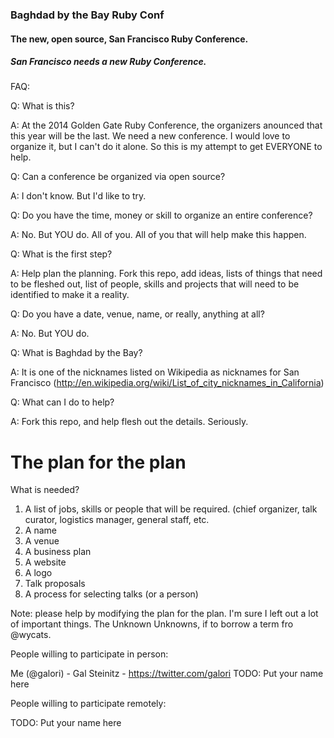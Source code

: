 ### Baghdad by the Bay Ruby Conf


#### The new, open source, San Francisco Ruby Conference.

##### San Francisco needs a new Ruby Conference.  

FAQ:


Q: What is this?

A: At the 2014 Golden Gate Ruby Conference, the organizers anounced that this year will be the last.  We need a new conference. I would love to organize it, but I can't do it alone. So this is my attempt to get EVERYONE to help.


Q: Can a conference be organized via open source?

A: I don't know. But I'd like to try. 


Q: Do you have the time, money or skill to organize an entire conference?

A: No. But YOU do. All of you. All of you that will help make this happen.


Q: What is the first step?

A: Help plan the planning. Fork this repo, add ideas, lists of things that need to be fleshed out, list of people, skills and projects that will need to be identified to make it a reality.

Q: Do you have a date, venue, name, or really, anything at all?

A: No. But YOU do.

Q: What is Baghdad by the Bay?

A: It is one of the nicknames listed on Wikipedia as nicknames for San Francisco (http://en.wikipedia.org/wiki/List_of_city_nicknames_in_California)

Q: What can I do to help?

A: Fork this repo, and help flesh out the details. Seriously.

The plan for the plan
=====================

What is needed?

1. A list of jobs, skills or people that will be required. (chief organizer, talk curator, logistics manager, general staff, etc.
2. A name 
3. A venue
4. A business plan
5. A website
6. A logo
7. Talk proposals 
8. A process for selecting talks (or a person)

Note: please help by modifying the plan for the plan. I'm sure I left out a lot of important things. The Unknown Unknowns, if to borrow a term fro @wycats.


People willing to participate in person:

Me (@galori) - Gal Steinitz - https://twitter.com/galori 
TODO: Put your name here

People willing to participate remotely:

TODO: Put your name here
